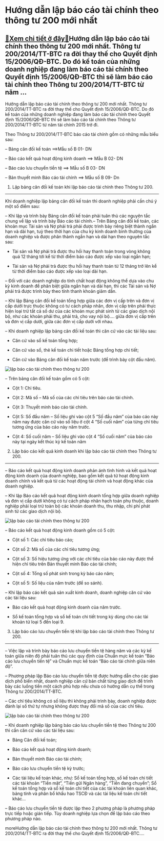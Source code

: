 Hướng dẫn lập báo cáo tài chính theo thông tư 200 mới nhất
==========================================================

[:gift:Xem chi tiết ở đây:gift:](https://hddtvn.com/huong-dan-lap-bao-cao-tai-chinh-theo-thong-tu-200-moi-nhat/)Hướng dẫn lập báo cáo tài chính theo thông tư 200 mới nhất. Thông tư 200/2014/TT-BTC ra đời thay thế cho Quyết định 15/2006/QĐ-BTC. Do đó kế toán của những doanh nghiệp đang làm báo cáo tài chính theo Quyết định 15/2006/QĐ-BTC thì sẽ làm báo cáo tài chính theo Thông tư 200/2014/TT-BTC từ năm …
------------------------------------------------------------------------------------------------------------------------------------------------------------------------------------------------------------------------------------------------------------------------------------------------------

Hướng dẫn lập báo cáo tài chính theo thông tư 200 mới nhất. Thông tư 200/2014/TT-BTC ra đời thay thế cho Quyết định 15/2006/QĐ-BTC. Do đó kế toán của những doanh nghiệp đang làm báo cáo tài chính theo Quyết định 15/2006/QĐ-BTC thì sẽ làm báo cáo tài chính theo Thông tư 200/2014/TT-BTC từ năm tài chính 2015 trở đi.


Theo Thông tư 200/2014/TT-BTC báo cáo tài chính gồm có những mẫu biểu sau:


– Bảng cân đối kế toán ==>Mẫu số B 01- DN  

– Báo cáo kết quả hoạt động kinh doanh ==> Mẫu B 02- DN  

– Báo cáo lưu chuyển tiền tệ ==> Mẫu số B 03- DN  

– Bản thuyết minh Báo cáo tài chính ==> Mẫu số B 09- Dn


1. Lập bảng cân đối kế toán khi lập báo cáo tài chính theo Thông tư 200.
------------------------------------------------------------------------


Khi doanh nghiệp lập bảng cân đối kế toán thì doanh nghiệp phải cần chú ý một số điểm sau:


– Khi lập và trình bày Bảng cân đối kế toán phải tuân thủ các nguyên tắc chung về lập và trình bày Báo cáo tài chính.– Trên Bảng cân đối kế toán, các khoản mục Tài sản và Nợ phải trả phải được trình bày riêng biệt thành ngắn hạn và dài hạn, tuỳ theo thời hạn của chu kỳ kinh doanh bình thường của doanh nghiệp và được phân thành ngắn hạn và dài hạn theo nguyên tắc sau:


+ Tài sản và Nợ phải trả được thu hồi hay thanh toán trong vòng không quá 12 tháng tới kể từ thời điểm báo cáo được xếp vào loại ngắn hạn;  

+ Tài sản và Nợ phải trả được thu hồi hay thanh toán từ 12 tháng trở lên kể từ thời điểm báo cáo được xếp vào loại dài hạn.


– Đối với các doanh nghiệp do tính chất hoạt động không thể dựa vào chu kỳ kinh doanh để phân biệt giữa ngắn hạn và dài hạn, thì các Tài sản và Nợ phải trả được trình bày theo tính thanh khoản giảm dần.


– Khi lập Bảng cân đối kế toán tổng hợp giữa các đơn vị cấp trên và đơn vị cấp dưới trực thuộc không có tư cách pháp nhân, đơn vị cấp trên phải thực hiện loại trừ tất cả số dư của các khoản mục phát sinh từ các giao dịch nội bộ, như các khoản phải thu, phải trả, cho vay nội bộ…. giữa đơn vị cấp trên và đơn vị cấp dưới, giữa các đơn vị cấp dưới với nhau.


– Khi doanh nghiệp lập bảng cân đối kế toán thì căn cứ vào các tài liệu sau:


+ Căn cứ vào sổ kế toán tổng hợp;  

+ Căn cứ vào sổ, thẻ kế toán chi tiết hoặc Bảng tổng hợp chi tiết;  

+ Căn cứ vào Bảng cân đối kế toán năm trước (để trình bày cột đầu năm).


![lập báo cáo tài chính theo thông tư 200](https://hddtvn.com/wp-content/uploads/2021/01/Dịch-vụ-báo-cáo-tài-chính-cuối-năm.jpg)


– Trên bảng cân đối kế toán gồm có 5 cột:


+ Cột 1: Chỉ tiêu.  

+ Cột 2: Mã số – Mã số của các chỉ tiêu trên báo cáo tài chính.  

+ Cột 3: Thuyết minh báo cáo tài chính.  

+ Cột 5: Số đầu năm – Số liệu ghi vào cột 5 “Số đầu năm” của báo cáo này năm nay được căn cứ vào số liệu ở cột 4 “Số cuối năm” của từng chỉ tiêu tương ứng của báo cáo này năm trước.  

+ Cột 4: Số cuối năm – Số liệu ghi vào cột 4 “Số cuối năm” của báo cáo này tại ngày kết thúc kỳ kế toán năm


2. Lập báo cáo kết quả kinh doanh khi lập báo cáo tài chính theo Thông tư 200.
------------------------------------------------------------------------------


– Báo cáo kết quả hoạt động kinh doanh phản ánh tình hình và kết quả hoạt động kinh doanh của doanh nghiệp, bao gồm kết quả từ hoạt động kinh doanh chính và kết quả từ các hoạt động tài chính và hoạt động khác của doanh nghiệp.  

– Khi lập Báo cáo kết quả hoạt động kinh doanh tổng hợp giữa doanh nghiệp và đơn vị cấp dưới không có tư cách pháp nhân hạch toán phụ thuộc, doanh nghiệp phải loại trừ toàn bộ các khoản doanh thu, thu nhập, chi phí phát sinh từ các giao dịch nội bộ.


![lập báo cáo tài chính theo thông tư 200](https://hddtvn.com/wp-content/uploads/2021/01/Untitled-44-1.png)  

– Báo cáo kết quả hoạt động kinh doanh gồm có 5 cột:  

+ Cột số 1: Các chỉ tiêu báo cáo;  

+ Cột số 2: Mã số của các chỉ tiêu tương ứng;  

+ Cột số 3: Số hiệu tương ứng với các chỉ tiêu của báo cáo này được thể hiện chỉ tiêu trên Bản thuyết minh Báo cáo tài chính;  

+ Cột số 4: Tổng số phát sinh trong kỳ báo cáo năm;  

+ Cột số 5: Số liệu của năm trước (để so sánh).  

– Khi lập báo cáo kết quả sản xuất kinh doanh, doanh nghiệp căn cứ vào các tài liệu sau:  

+ Báo cáo kết quả hoạt động kinh doanh của năm trước.  

+ Sổ kế toán tổng hợp và sổ kế toán chi tiết trong kỳ dùng cho các tài khoản từ loại 5 đến loại 9.


3. Lập báo cáo lưu chuyển tiền tệ khi lập báo cáo tài chính theo Thông tư 200.
------------------------------------------------------------------------------


– Việc lập và trình bày báo cáo lưu chuyển tiền tệ hàng năm và các kỳ kế toán giữa niên độ phải tuân thủ các quy định của Chuẩn mực kế toán “Báo cáo lưu chuyển tiền tệ” và Chuẩn mực kế toán “Báo cáo tài chính giữa niên độ”.  

– Phương pháp lập Báo cáo lưu chuyển tiền tệ được hướng dẫn cho các giao dịch phổ biến nhất, doanh nghiệp căn cứ bản chất từng giao dịch để trình bày các luồng tiền một cách phù hợp nếu chưa có hướng dẫn cụ thể trong Thông tư 200/2014/TT-BTC.  

– Các chỉ tiêu không có số liệu thì không phải trình bày, doanh nghiệp được đánh lại số thứ tự nhưng không được thay đổi mã số của các chỉ tiêu.


![lập báo cáo tài chính theo thông tư 200](https://hddtvn.com/wp-content/uploads/2021/01/start-up-business-netherlands.jpg)  

– Khi doanh nghiệp lập bảng báo cáo lưu chuyển tiền tệ theo Thông tư 200 thì cần căn cứ vào các tài liệu sau:


+ Bảng Cân đối kế toán;  

+ Báo cáo kết quả hoạt động kinh doanh;  

+ Bản thuyết minh Báo cáo tài chính;  

+ Báo cáo lưu chuyển tiền tệ kỳ trước;  

+ Các tài liệu kế toán khác, như: Sổ kế toán tổng hợp, sổ kế toán chi tiết các tài khoản “Tiền mặt”, “Tiền gửi Ngân hàng”, “Tiền đang chuyển”; Sổ kế toán tổng hợp và sổ kế toán chi tiết của các tài khoản liên quan khác, bảng tính và phân bổ khấu hao TSCĐ và các tài liệu kế toán chi tiết khác…


– Báo cáo lưu chuyển tiền tệ được lập theo 2 phương pháp là phương pháp trực tiếp hoặc gián tiếp. Tùy doanh nghiệp lựa chọn để lập báo cáo theo phương pháp nào.



moreHướng dẫn lập báo cáo tài chính theo thông tư 200 mới nhất. Thông tư 200/2014/TT-BTC ra đời thay thế cho Quyết định 15/2006/QĐ-BTC….


